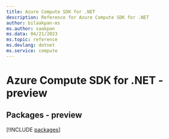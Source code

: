 ```yaml
---
title: Azure Compute SDK for .NET
description: Reference for Azure Compute SDK for .NET
author: bilaakpan-ms
ms.author: saakpan
ms.data: 04/21/2023
ms.topic: reference
ms.devlang: dotnet
ms.service: compute
---
```

# Azure Compute SDK for .NET - preview
## Packages - preview
[!INCLUDE [packages](compute-index.md)]